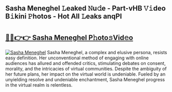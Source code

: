 ## Sasha Meneghel 𝙻eaked 𝙽u𝚍e - Part-vHB 𝚅𝚒deo B𝚒kini 𝙿hotos - Hot All 𝙻eaks anqPI

# <h2><a href="http://ld4y0d.urlbe.top/?page=Sasha+Meneghel">🔗🔗👉👉 Sasha Meneghel P𝚑oto𝚜Vid𝚎o</a></h2>

[![Sasha Meneghel](https://i.imgur.com/eBuTRDB.gif)](http://ld4y0d.urlbe.top/?page=Sasha+Meneghel)
Sasha Meneghel, a complex and elusive persona, resists easy definition. Her unconventional method of engaging with online audiences has allured and offended critics, stimulating debates on consent, morality, and the intricacies of virtual communities. Despite the ambiguity of her future plans, her impact on the virtual world is undeniable. Fueled by an unyielding resolve and undeniable enchantment, Sasha Meneghel progress in the virtual realm is relentless.
